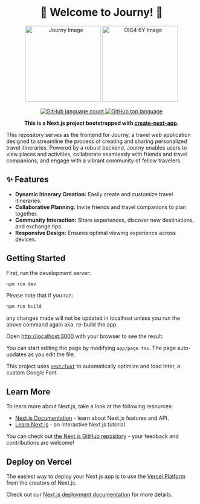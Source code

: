 <h1 align="center">🌟 Welcome to Journy! 🌟</h1>

<p align="center">
  <img src="https://github.com/YeoWeiHan123/Journy-travelplanner/blob/main/public/journy.png?raw=true" alt="Journy Image" width="200">
  <img src="https://github.com/YeoWeiHan123/Journy-travelplanner/assets/36888332/382d3bf6-7bf2-45e8-9854-2b0d5a10683e" alt="OIG4 6Y Image" width="200">
</p>

<p align="center">  
  <a href="https://github.com/YeoWeiHan123/Journy-travelplanner">
    <img src="https://img.shields.io/github/languages/count/YeoWeiHan123/Journy-travelplanner" alt="GitHub language count">
  </a>
  <a href="https://github.com/{username}/{repo-name}">
    <img src="https://img.shields.io/github/languages/top/YeoWeiHan123/Journy-travelplanner?color=yellow" alt="GitHub top language">
  </a>
</p>

<p align="center">
  <strong>This is a Next.js project bootstrapped with <a href="https://nextjs.org/">create-next-app</a>.</strong>
</p>

This repository serves as the frontend for Journy, a travel web application designed to streamline the process of creating and sharing personalized travel itineraries. Powered by a robust backend, Journy enables users to view places and activities, collaborate seamlessly with friends and travel companions, and engage with a vibrant community of fellow travelers.

## ✨ Features

- **Dynamic Itinerary Creation:** Easily create and customize travel itineraries.
- **Collaborative Planning:** Invite friends and travel companions to plan together.
- **Community Interaction:** Share experiences, discover new destinations, and exchange tips.
- **Responsive Design:** Ensures optimal viewing experience across devices.


## Getting Started

First, run the development server:

```bash
npm run dev

```

Please note that if you run:

```bash
npm run build

```

any changes made will not be updated in localhost unless you run the above command again aka. re-build the app.

Open [http://localhost:3000](http://localhost:3000) with your browser to see the result.

You can start editing the page by modifying `app/page.tsx`. The page auto-updates as you edit the file.

This project uses [`next/font`](https://nextjs.org/docs/basic-features/font-optimization) to automatically optimize and load Inter, a custom Google Font.

## Learn More

To learn more about Next.js, take a look at the following resources:

- [Next.js Documentation](https://nextjs.org/docs) - learn about Next.js features and API.
- [Learn Next.js](https://nextjs.org/learn) - an interactive Next.js tutorial.

You can check out [the Next.js GitHub repository](https://github.com/vercel/next.js/) - your feedback and contributions are welcome!

## Deploy on Vercel

The easiest way to deploy your Next.js app is to use the [Vercel Platform](https://vercel.com/new?utm_medium=default-template&filter=next.js&utm_source=create-next-app&utm_campaign=create-next-app-readme) from the creators of Next.js.

Check out our [Next.js deployment documentation](https://nextjs.org/docs/deployment) for more details.
